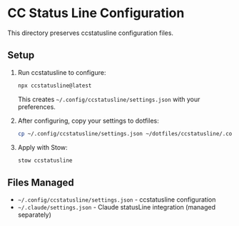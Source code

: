 # CC Status Line Configuration

This directory preserves ccstatusline configuration files.

## Setup

1. Run ccstatusline to configure:
   ```bash
   npx ccstatusline@latest
   ```
   This creates `~/.config/ccstatusline/settings.json` with your preferences.

2. After configuring, copy your settings to dotfiles:
   ```bash
   cp ~/.config/ccstatusline/settings.json ~/dotfiles/ccstatusline/.config/ccstatusline/
   ```

3. Apply with Stow:
   ```bash
   stow ccstatusline
   ```

## Files Managed

- `~/.config/ccstatusline/settings.json` - ccstatusline configuration
- `~/.claude/settings.json` - Claude statusLine integration (managed separately)